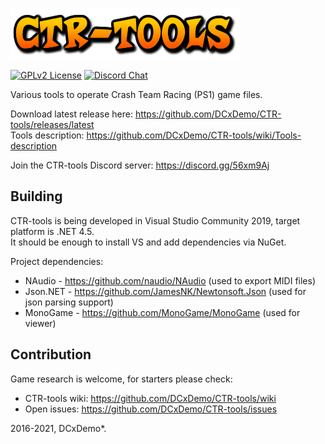 ![CTR-tools](ctr-tools-logo.png)

[![GPLv2 License](https://img.shields.io/badge/License-GPL%20v2-green.svg)](https://opensource.org/licenses/GPL-2.0)
[![Discord Chat](https://img.shields.io/discord/527135227546435584.svg)](https://discord.gg/56xm9Aj)

Various tools to operate Crash Team Racing (PS1) game files.

Download latest release here: https://github.com/DCxDemo/CTR-tools/releases/latest \
Tools description: https://github.com/DCxDemo/CTR-tools/wiki/Tools-description

Join the CTR-tools Discord server: https://discord.gg/56xm9Aj

## Building
CTR-tools is being developed in Visual Studio Community 2019, target platform is .NET 4.5. \
It should be enough to install VS and add dependencies via NuGet.

Project dependencies:
* NAudio - https://github.com/naudio/NAudio (used to export MIDI files)
* Json.NET - https://github.com/JamesNK/Newtonsoft.Json (used for json parsing support)
* MonoGame - https://github.com/MonoGame/MonoGame (used for viewer)

## Contribution
Game research is welcome, for starters please check:
* CTR-tools wiki: https://github.com/DCxDemo/CTR-tools/wiki
* Open issues: https://github.com/DCxDemo/CTR-tools/issues

2016-2021, DCxDemo*.
